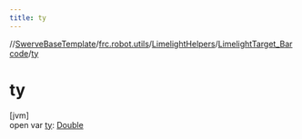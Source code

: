```yaml
---
title: ty
---
```

//[SwerveBaseTemplate](../../../../index.html)/[frc.robot.utils](../../index.html)/[LimelightHelpers](../index.html)/[LimelightTarget_Barcode](index.html)/[ty](ty.html)



# ty



[jvm]\
open var [ty](ty.html): [Double](https://kotlinlang.org/api/latest/jvm/stdlib/kotlin/-double/index.html)




